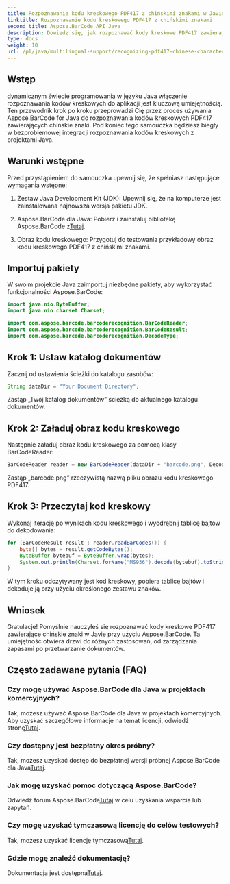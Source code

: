 ```yaml
---
title: Rozpoznawanie kodu kreskowego PDF417 z chińskimi znakami w Javie
linktitle: Rozpoznawanie kodu kreskowego PDF417 z chińskimi znakami
second_title: Aspose.BarCode API Java
description: Dowiedz się, jak rozpoznawać kody kreskowe PDF417 zawierające chińskie znaki w Javie za pomocą Aspose.BarCode. Skorzystaj z naszego obszernego samouczka, aby uzyskać bezproblemową integrację.
type: docs
weight: 10
url: /pl/java/multilingual-support/recognizing-pdf417-chinese-characters/
---
```


## Wstęp

dynamicznym świecie programowania w języku Java włączenie rozpoznawania kodów kreskowych do aplikacji jest kluczową umiejętnością. Ten przewodnik krok po kroku przeprowadzi Cię przez proces używania Aspose.BarCode for Java do rozpoznawania kodów kreskowych PDF417 zawierających chińskie znaki. Pod koniec tego samouczka będziesz biegły w bezproblemowej integracji rozpoznawania kodów kreskowych z projektami Java.

## Warunki wstępne

Przed przystąpieniem do samouczka upewnij się, że spełniasz następujące wymagania wstępne:

1. Zestaw Java Development Kit (JDK): Upewnij się, że na komputerze jest zainstalowana najnowsza wersja pakietu JDK.

2.  Aspose.BarCode dla Java: Pobierz i zainstaluj bibliotekę Aspose.BarCode z[Tutaj](https://releases.aspose.com/barcode/java/).

3. Obraz kodu kreskowego: Przygotuj do testowania przykładowy obraz kodu kreskowego PDF417 z chińskimi znakami.

## Importuj pakiety

W swoim projekcie Java zaimportuj niezbędne pakiety, aby wykorzystać funkcjonalności Aspose.BarCode:

```java
import java.nio.ByteBuffer;
import java.nio.charset.Charset;

import com.aspose.barcode.barcoderecognition.BarCodeReader;
import com.aspose.barcode.barcoderecognition.BarCodeResult;
import com.aspose.barcode.barcoderecognition.DecodeType;
```

## Krok 1: Ustaw katalog dokumentów

Zacznij od ustawienia ścieżki do katalogu zasobów:

```java
String dataDir = "Your Document Directory";
```

Zastąp „Twój katalog dokumentów” ścieżką do aktualnego katalogu dokumentów.

## Krok 2: Załaduj obraz kodu kreskowego

Następnie załaduj obraz kodu kreskowego za pomocą klasy BarCodeReader:

```java
BarCodeReader reader = new BarCodeReader(dataDir + "barcode.png", DecodeType.PDF_417);
```

Zastąp „barcode.png” rzeczywistą nazwą pliku obrazu kodu kreskowego PDF417.

## Krok 3: Przeczytaj kod kreskowy

Wykonaj iterację po wynikach kodu kreskowego i wyodrębnij tablicę bajtów do dekodowania:

```java
for (BarCodeResult result : reader.readBarCodes()) {
    byte[] bytes = result.getCodeBytes();
    ByteBuffer bytebuf = ByteBuffer.wrap(bytes);
    System.out.println(Charset.forName("MS936").decode(bytebuf).toString());
}
```

W tym kroku odczytywany jest kod kreskowy, pobiera tablicę bajtów i dekoduje ją przy użyciu określonego zestawu znaków.

## Wniosek

Gratulacje! Pomyślnie nauczyłeś się rozpoznawać kody kreskowe PDF417 zawierające chińskie znaki w Javie przy użyciu Aspose.BarCode. Ta umiejętność otwiera drzwi do różnych zastosowań, od zarządzania zapasami po przetwarzanie dokumentów.

## Często zadawane pytania (FAQ)

### Czy mogę używać Aspose.BarCode dla Java w projektach komercyjnych?
 Tak, możesz używać Aspose.BarCode dla Java w projektach komercyjnych. Aby uzyskać szczegółowe informacje na temat licencji, odwiedź stronę[Tutaj](https://purchase.aspose.com/buy).

### Czy dostępny jest bezpłatny okres próbny?
 Tak, możesz uzyskać dostęp do bezpłatnej wersji próbnej Aspose.BarCode dla Java[Tutaj](https://releases.aspose.com/).

### Jak mogę uzyskać pomoc dotyczącą Aspose.BarCode?
 Odwiedź forum Aspose.BarCode[Tutaj](https://forum.aspose.com/c/barcode/13) w celu uzyskania wsparcia lub zapytań.

### Czy mogę uzyskać tymczasową licencję do celów testowych?
Tak, możesz uzyskać licencję tymczasową[Tutaj](https://purchase.aspose.com/temporary-license/).

### Gdzie mogę znaleźć dokumentację?
 Dokumentacja jest dostępna[Tutaj](https://reference.aspose.com/barcode/java/).
